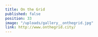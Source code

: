```yaml
---
title: On the Grid
published: false
position: 33
image: "/uploads/gallery__onthegrid.jpg"
link: http://www.onthegrid.city/
---
```


